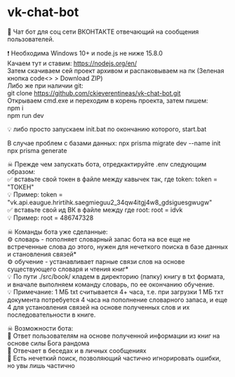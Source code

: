 # vk-chat-bot
💬 Чат бот для соц сети ВКОНТАКТЕ отвечающий на сообщения пользователей.

❗ Необходима Windows 10+ и node.js не ниже 15.8.0 <br />
Качаем тут и ставим: https://nodejs.org/en/ <br />
Затем скачиваем сей проект архивом и распаковываем на пк (Зеленая кнопка code<> > Download ZIP) <br />
Либо же при наличии git: <br />
git clone https://github.com/ckieverentineas/vk-chat-bot.git <br />
Открываем cmd.exe и переходим в корень проекта, затем пишем: <br />
npm i <br />
npm run dev <br />

💡 либо просто запускаем init.bat по окончанию которого, start.bat <br />

В случае проблем с базами данных:
npx prisma migrate dev --name init <br />
npx prisma generate <br />


☠ Прежде чем запускать бота, отредкактируйте .env следующим образом: <br />
✅ вставьте свой токен в файле между кавычек так, где token: token = "ТОКЕН"<br />
💡 Пример: token = "vk.api.eaugue.hrirtihk.saegmieguu2_34qw4itgj4w8_gdsiguesgwugw" <br />
✅ вставьте свой ид ВК в файле между где root: root = idvk <br />
💡 Пример: root = 486747328 <br />

☠ Команды бота уже сделанные: <br />
⚙ словарь - пополняет словарный запас бота на все еще не встреченные слова до этого, нужен для нечеткого поиска в базе данных и становления связей* <br />
⚙ обучение - устанавливает парные связи слов на основе существующего словаря и чтения книг* <br />
💡 По пути ./src/book/ кладем в директорию (папку) книгу в txt формата, и вначале выполняем команду словарь, по ее окончанию обучение. <br />
💡 Примечание: 1 МБ txt считывается 4+ часа, т.е. при загрузки 1 МБ тхт документа потребуется 4 часа на пополнение словарного запаса, и еще 4 для установления связей на основе полученных слов и их последовательности в книге.

☠ Возможности бота: <br />
🚀 Ответ пользователям на основе полученной информации из книг на основе силы Бога рандома <br />
🚀 Отвечает в беседах и в личных сообщениях <br />
🚀 Есть нечеткий поиск, позволяющий частично игнорировать ошибки, но увы лишь частично <br />
